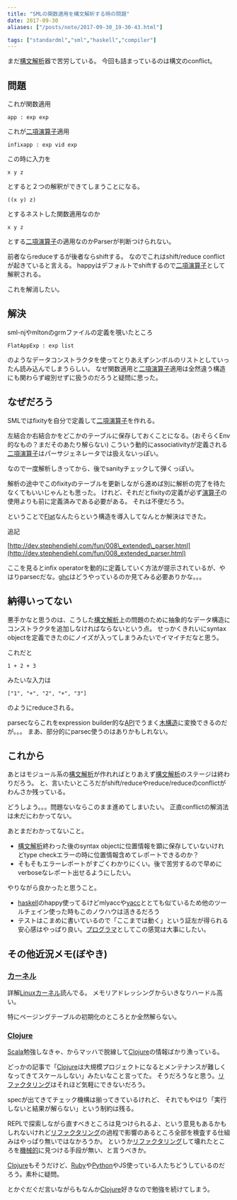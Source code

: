 ```yaml
---
title: "SMLの関数適用を構文解析する時の問題"
date: 2017-09-30
aliases: ["/posts/note/2017-09-30_19-30-43.html"]

tags: ["standardml","sml","haskell","compiler"]
---
```


まだ[構文解析](http://d.hatena.ne.jp/keyword/%B9%BD%CA%B8%B2%F2%C0%CF)器で苦労している。 今回も詰まっているのは構文のconflict。

## 問題

これが関数適用

    app : exp exp

これが[二項演算子](http://d.hatena.ne.jp/keyword/%C6%F3%B9%E0%B1%E9%BB%BB%BB%D2)適用

    infixapp : exp vid exp

この時に入力を

    x y z

とすると２つの解釈ができてしまうことになる。

    ((x y) z)

とするネストした関数適用なのか

    x y z

とする[二項演算子](http://d.hatena.ne.jp/keyword/%C6%F3%B9%E0%B1%E9%BB%BB%BB%D2)の適用なのかParserが判断つけられない。

前者ならreduceするが後者ならshiftする。 なのでこれはshift/reduce conflictが起きていると言える。 happyはデフォルトでshiftするので[二項演算子](http://d.hatena.ne.jp/keyword/%C6%F3%B9%E0%B1%E9%BB%BB%BB%D2)として解釈される。

これを解消したい。

## 解決

sml-njやmltonのgrmファイルの定義を覗いたところ

    FlatAppExp : exp list

のようなデータコンストラクタを使ってとりあえずシンボルのリストとしていったん読み込んでしまうらしい。 なぜ関数適用と[二項演算子](http://d.hatena.ne.jp/keyword/%C6%F3%B9%E0%B1%E9%BB%BB%BB%D2)適用は全然違う構造にも関わらず峻別せずに扱うのだろうと疑問に思った。

## なぜだろう

SMLではfixityを自分で定義して[二項演算子](http://d.hatena.ne.jp/keyword/%C6%F3%B9%E0%B1%E9%BB%BB%BB%D2)を作れる。

左結合か右結合かをどこかのテーブルに保存しておくことになる。(おそらくEnv的なもの？まだそのあたり解らない) こういう動的にassociativityが定義される[二項演算子](http://d.hatena.ne.jp/keyword/%C6%F3%B9%E0%B1%E9%BB%BB%BB%D2)はパーサジェネレータでは扱えないっぽい。

なので一度解析しきってから、後でsanityチェックして弾くっぽい。

解析の途中でこのfixityのテーブルを更新しながら進めば別に解析の完了を待たなくてもいいじゃんとも思った。 けれど、それだとfixityの定義が必ず[演算子](http://d.hatena.ne.jp/keyword/%B1%E9%BB%BB%BB%D2)の使用よりも前に定義済みである必要がある。 それは不便だろう。

ということで[Flat](http://d.hatena.ne.jp/keyword/Flat)なんたらという構造を導入してなんとか解決はできた。

追記

[http://dev.stephendiehl.com/fun/008\_extended\_parser.html](http://dev.stephendiehl.com/fun/008_extended_parser.html)

ここを見るとinfix operatorを動的に定義していく方法が提示されているが、やはりparsecだな。[ghc](http://d.hatena.ne.jp/keyword/ghc)はどうやっているのか見てみる必要ありかな。。。

## 納得いってない

悪手かなと思うのは、こうした[構文解析](http://d.hatena.ne.jp/keyword/%B9%BD%CA%B8%B2%F2%C0%CF)上の問題のために抽象的なデータ構造にコンストラクタを追加しなければならないという点。 せっかくきれいにsyntax objectを定義できたのにノイズが入ってしまうみたいでイマイチだなと思う。

これだと

    1 + 2 + 3

みたいな入力は

    ["1", "+", "2", "+", "3"]

のようにreduceされる。

parsecならこれをexpression builder的な[API](http://d.hatena.ne.jp/keyword/API)でうまく[木構造](http://d.hatena.ne.jp/keyword/%CC%DA%B9%BD%C2%A4)に変換できるのだが。。。 まあ、部分的にparsec使うのはありかもしれない。

## これから

あとはモジュール系の[構文解析](http://d.hatena.ne.jp/keyword/%B9%BD%CA%B8%B2%F2%C0%CF)が作れればとりあえず[構文解析](http://d.hatena.ne.jp/keyword/%B9%BD%CA%B8%B2%F2%C0%CF)のステージは終わりだろう。 と、言いたいところだがshift/reduceやreduce/reduceのconflictがわんさか残っている。

どうしよう。。。問題ないならこのまま進めてしまいたい。 正直conflictの解消法は未だにわかってない。

あとまだわかってないこと。

- [構文解析](http://d.hatena.ne.jp/keyword/%B9%BD%CA%B8%B2%F2%C0%CF)終わった後のsyntax objectに位置情報を顕に保存していないけれどtype checkエラーの時に位置情報含めてレポートできるのか？
- そもそもエラーレポートがすごくわかりにくい。後で苦労するので早めにverboseなレポート出せるようにしたい。

やりながら良かったと思うこと。

- [haskell](http://d.hatena.ne.jp/keyword/haskell)のhappy使ってるけどmlyaccや[yacc](http://d.hatena.ne.jp/keyword/yacc)ととても似ているため他のツールチェイン使った時もこのノウハウは活きるだろう
- テストはこまめに書いているので「ここまでは動く」という証左が得られる安心感はやっぱり良い。[プログラマ](http://d.hatena.ne.jp/keyword/%A5%D7%A5%ED%A5%B0%A5%E9%A5%DE)としてこの感覚は大事にしたい。

## その他近況メモ(ぼやき)

### [カーネル](http://d.hatena.ne.jp/keyword/%A5%AB%A1%BC%A5%CD%A5%EB)

詳解[Linux](http://d.hatena.ne.jp/keyword/Linux)[カーネル](http://d.hatena.ne.jp/keyword/%A5%AB%A1%BC%A5%CD%A5%EB)読んでる。 メモリアドレッシングからいきなりハードル高い。

特にページングテーブルの初期化のところとか全然解らない。

### [Clojure](http://d.hatena.ne.jp/keyword/Clojure)

[Scala](http://d.hatena.ne.jp/keyword/Scala)勉強しなきゃ、からマッハで脱線して[Clojure](http://d.hatena.ne.jp/keyword/Clojure)の情報ばかり漁っている。

どっかの記事で「[Clojure](http://d.hatena.ne.jp/keyword/Clojure)は大規模プロジェクトになるとメンテナンスが難しくなってきてスケールしない」みたいなこと言ってた。 そうだろうなと思う。[リファクタリング](http://d.hatena.ne.jp/keyword/%A5%EA%A5%D5%A5%A1%A5%AF%A5%BF%A5%EA%A5%F3%A5%B0)はそれほど気軽にできないだろう。

specが出てきてチェック機構は揃ってきているけれど、 それでもやはり「実行しないと結果が解らない」という制約は残る。

REPLで探索しながら直すべきところは見つけられるよ、という意見もあるかもしれないけれど[リファクタリング](http://d.hatena.ne.jp/keyword/%A5%EA%A5%D5%A5%A1%A5%AF%A5%BF%A5%EA%A5%F3%A5%B0)の過程で影響のあるところ全部を検査する仕組みはやっぱり無いではなかろうか。 というか[リファクタリング](http://d.hatena.ne.jp/keyword/%A5%EA%A5%D5%A5%A1%A5%AF%A5%BF%A5%EA%A5%F3%A5%B0)して壊れたところを[機械的](http://d.hatena.ne.jp/keyword/%B5%A1%B3%A3%C5%AA)に見つける手段が無い、と言うべきか。

[Clojure](http://d.hatena.ne.jp/keyword/Clojure)もそうだけど、[Ruby](http://d.hatena.ne.jp/keyword/Ruby)や[Python](http://d.hatena.ne.jp/keyword/Python)やJS使っている人たちどうしているのだろう。素朴に疑問。

とかぐだぐだ言いながらもなんか[Clojure](http://d.hatena.ne.jp/keyword/Clojure)好きなので勉強を続けてしまう。


